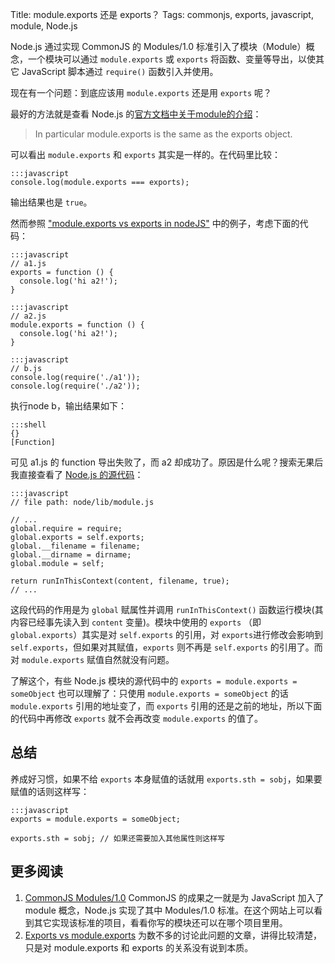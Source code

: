 Title: module.exports 还是 exports？
Tags: commonjs, exports, javascript, module, Node.js

Node.js 通过实现 CommonJS 的 Modules/1.0 标准引入了模块（Module）概念，一个模块可以通过 `module.exports` 或 `exports` 将函数、变量等导出，以使其它 JavaScript 脚本通过 `require()` 函数引入并使用。

现在有一个问题：到底应该用 `module.exports` 还是用 `exports` 呢？

<!-- more -->

最好的方法就是查看 Node.js 的<a href="http://nodejs.org/api/modules.html#modules_the_module_object" target="_blank">官方文档中关于module的介绍</a>：
> In particular module.exports is the same as the exports object.

可以看出 `module.exports` 和 `exports` 其实是一样的。在代码里比较：

    :::javascript
    console.log(module.exports === exports);

输出结果也是 `true`。

然而参照 <a href="http://stackoverflow.com/a/7142924" target="_blank">"module.exports vs exports in nodeJS"</a> 中的例子，考虑下面的代码：

    :::javascript
    // a1.js
    exports = function () {
      console.log('hi a2!');
    }

    :::javascript
    // a2.js
    module.exports = function () {
      console.log('hi a2!');
    }

    :::javascript
    // b.js
    console.log(require('./a1'));
    console.log(require('./a2'));

执行node b，输出结果如下：

    :::shell
    {}
    [Function]

可见 a1.js 的 function 导出失败了，而 a2 却成功了。原因是什么呢？搜索无果后我直接查看了 <a href="https://github.com/joyent/node/blob/master/lib/module.js" target="_blank">Node.js 的源代码</a>：

    :::javascript
    // file path: node/lib/module.js

    // ...
    global.require = require;
    global.exports = self.exports;
    global.__filename = filename;
    global.__dirname = dirname;
    global.module = self;

    return runInThisContext(content, filename, true);
    // ...

这段代码的作用是为 `global` 赋属性并调用 `runInThisContext()` 函数运行模块(其内容已经事先读入到 `content` 变量)。模块中使用的 `exports` （即 `global.exports`）其实是对 `self.exports` 的引用，对 `exports`进行修改会影响到 `self.exports`，但如果对其赋值，`exports` 则不再是 `self.exports` 的引用了。而对 `module.exports` 赋值自然就没有问题。

了解这个，有些 Node.js 模块的源代码中的 `exports = module.exports = someObject` 也可以理解了：只使用 `module.exports = someObject` 的话 `module.exports` 引用的地址变了，而 `exports` 引用的还是之前的地址，所以下面的代码中再修改 `exports` 就不会再改变 `module.exports` 的值了。

## 总结
养成好习惯，如果不给 `exports` 本身赋值的话就用 `exports.sth = sobj`，如果要赋值的话则这样写：

    :::javascript
    exports = module.exports = someObject;

    exports.sth = sobj; // 如果还需要加入其他属性则这样写

## 更多阅读
1. <a href="http://wiki.commonjs.org/wiki/Modules/1.0" target="_blank">CommonJS Modules/1.0</a>
CommonJS 的成果之一就是为 JavaScript 加入了 module 概念，Node.js 实现了其中 Modules/1.0 标准。在这个网站上可以看到其它实现该标准的项目，看看你写的模块还可以在哪个项目里用。
2. <a href="http://www.hacksparrow.com/node-js-exports-vs-module-exports.html" target="_blank">Exports vs module.exports</a>
为数不多的讨论此问题的文章，讲得比较清楚，只是对 module.exports 和 exports 的关系没有说到本质。
